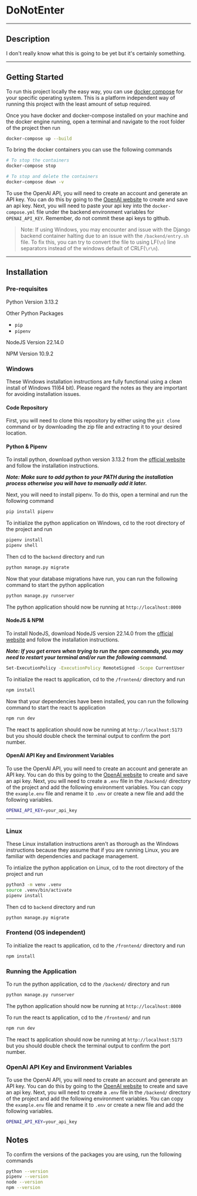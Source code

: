 # DoNotEnter

---

## Description
I don't really know what this is going to be yet but it's certainly something.

---

## Getting Started
To run this project locally the easy way, you can use [docker compose](https://docs.docker.com/compose/install/) for your specific operating system. This is a platform independent way of running this project with the least amount of setup required.

Once you have docker and docker-compose installed on your machine and the docker engine running, open a terminal and navigate to the root folder of the project then run
```bash
docker-compose up --build
```

To bring the docker containers you can use the following commands
```bash
# To stop the containers
docker-compose stop

# To stop and delete the containers
docker-compose down -v
```

To use the OpenAI API, you will need to create an account and generate an API key. You can do this by going to the [OpenAI website](https://platform.openai.com/settings/organization/api-keys) to create and save an api key.
Next, you will need to paste your api key into the `docker-compose.yml` file under the backend environment variables for `OPENAI_API_KEY`. Remember, do not commit these api keys to github.

> Note: If using Windows, you may encounter and issue with the Django backend container halting due to an issue with the `/backend/entry.sh` file. 
> To fix this, you can try to convert the file to using LF(`\n`) line separators instead of the windows default of CRLF(`\r\n`).

---

## Installation

### Pre-requisites
Python Version 3.13.2

Other Python Packages
- `pip`
- `pipenv`

NodeJS Version 22.14.0

NPM Version 10.9.2

### Windows

These Windows installation instructions are fully functional using a clean install of Windows 11(64 bit). Please regard the notes as they are important for avoiding installation issues.

#### Code Repository
First, you will need to clone this repository by either using the `git clone` command or by downloading the zip file and extracting it to your desired location.

#### Python & Pipenv
To install python, download python version 3.13.2 from the [official website](https://www.python.org/downloads/) and follow the installation instructions.

***Note: Make sure to add python to your PATH during the installation process otherwise you will have to manually add it later.***

Next, you will need to install pipenv. To do this, open a terminal and run the following command
```bash
pip install pipenv
```

To initialize the python application on Windows, cd to the root directory of the project and run
```bash 
pipenv install
pipenv shell
```

Then cd to the `backend` directory and run
```bash
python manage.py migrate
```

Now that your database migrations have run, you can run the following command to start the python application
```bash
python manage.py runserver
```

The python application should now be running at `http://localhost:8000`

#### NodeJS & NPM
To install NodeJS, download NodeJS version 22.14.0 from the [official website](https://nodejs.org/en/download/) and follow the installation instructions.

***Note: If you get errors when trying to run the npm commands, you may need to restart your terminal and/or run the following command.***
```bash
Set-ExecutionPolicy -ExecutionPolicy RemoteSigned -Scope CurrentUser
```

To initialize the react ts application, cd to the `/frontend/` directory and run
```bash
npm install
```
Now that your dependencies have been installed, you can run the following command to start the react ts application
```bash
npm run dev
```

The react ts application should now be running at `http://localhost:5173` but you should double check the terminal output to confirm the port number.

#### OpenAI API Key and Environment Variables
To use the OpenAI API, you will need to create an account and generate an API key. You can do this by going to the [OpenAI website](https://platform.openai.com/settings/organization/api-keys) to create and save an api key.
Next, you will need to create a `.env` file in the `/backend/` directory of the project and add the following environment variables. You can copy the `example.env` file and rename it to `.env` or create a new file and add the following variables.
```bash
OPENAI_API_KEY=your_api_key
```

---

### Linux

These Linux installation instructions aren't as thorough as the Windows instructions because they assume that if you are running Linux, you are familiar with dependencies and package management.

To intialize the python application on Linux, cd to the root directory of the project and run
```bash
python3 -m venv .venv
source .venv/bin/activate
pipenv install
```

Then cd to `backend` directory and run
```bash
python manage.py migrate
```

### Frontend (OS independent)

To initialize the react ts application, cd to the `/frontend/` directory and run
```bash
npm install
```

### Running the Application
To run the python application, cd to the `/backend/` directory and run
```bash
python manage.py runserver
```
The python application should now be running at `http://localhost:8000`

To run the react ts application, cd to the `/frontend/` and run
```bash
npm run dev
```

The react ts application should now be running at `http://localhost:5173` but you should double check the terminal output to confirm the port number.

### OpenAI API Key and Environment Variables
To use the OpenAI API, you will need to create an account and generate an API key. You can do this by going to the [OpenAI website](https://platform.openai.com/settings/organization/api-keys) to create and save an api key.
Next, you will need to create a `.env` file in the `/backend/` directory of the project and add the following environment variables. You can copy the `example.env` file and rename it to `.env` or create a new file and add the following variables.
```bash
OPENAI_API_KEY=your_api_key
```

## Notes
To confirm the versions of the packages you are using, run the following commands
```bash
python --version
pipenv --version
node --version
npm --version
```